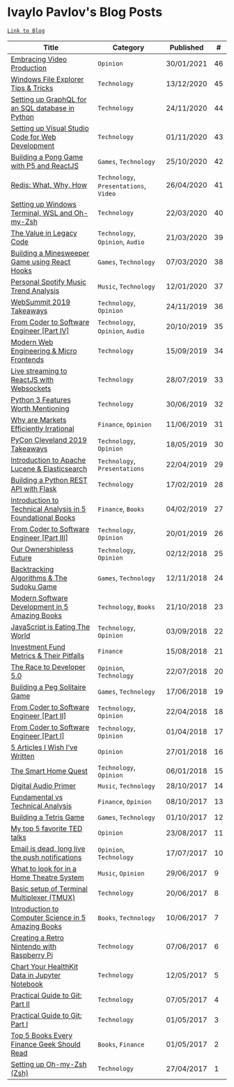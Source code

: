# Ivaylo Pavlov's Blog Posts

[`Link to Blog`](https://www.ivaylopavlov.com)

| Title                                                        | Category     | Published  | # |
| ------------------------------------------------------------ | ------------ | ---------- | - | 
| [Embracing Video Production](https://www.ivaylopavlov.com/embracing-video-production/) | `Opinion` | 30/01/2021 | 46 |
| [Windows File Explorer Tips & Tricks](https://www.ivaylopavlov.com/windows-file-explorer-tips-tricks/) | `Technology` | 13/12/2020 | 45 |
| [Setting up GraphQL for an SQL database in Python](https://www.ivaylopavlov.com/setting-up-graphql-for-an-sql-database-in-python/) | `Technology` | 24/11/2020 | 44 |
| [Setting up Visual Studio Code for Web Development](https://www.ivaylopavlov.com/setting-up-visual-studio-code-for-web-development/) | `Technology` | 01/11/2020 | 43 |
| [Building a Pong Game with P5 and ReactJS](https://www.ivaylopavlov.com/building-a-pong-game-with-p5-and-reactjs/) | `Games`, `Technology` | 25/10/2020 | 42 |
| [Redis: What, Why, How](https://www.ivaylopavlov.com/redis-what-why-how/) | `Technology`, `Presentations`, `Video` | 26/04/2020 | 41 |
| [Setting up Windows Terminal, WSL and Oh-my-Zsh](https://www.ivaylopavlov.com/setting-up-windows-terminal-wsl-and-oh-my-zsh/) | `Technology` | 22/03/2020 | 40 |
| [The Value in Legacy Code](https://www.ivaylopavlov.com/the-value-in-legacy-code/) | `Technology`, `Opinion`, `Audio` | 21/03/2020 | 39 |
| [Building a Minesweeper Game using React Hooks](https://www.ivaylopavlov.com/building-a-minesweeper-game-using-react-hooks) | `Games`, `Technology` | 07/03/2020 | 38 |
| [Personal Spotify Music Trend Analysis](https://www.ivaylopavlov.com/personal-spotify-music-trend-analysis/) | `Music`, `Technology` | 12/01/2020 | 37 |
| [WebSummit 2019 Takeaways](https://www.ivaylopavlov.com/websummit-2019-takeaways/) | `Technology`, `Opinion` | 24/11/2019 | 36 |
| [From Coder to Software Engineer [Part IV]](https://www.ivaylopavlov.com/from-coder-to-software-engineer-part-iv/) | `Technology`, `Opinion`, `Audio` | 20/10/2019 | 35 |
| [Modern Web Engineering & Micro Frontends](https://www.ivaylopavlov.com/modern-web-engineering-micro-frontends/) | `Technology` | 15/09/2019 | 34 |
| [Live streaming to ReactJS with Websockets](https://www.ivaylopavlov.com/live-streaming-reactjs-websockets/) | `Technology` | 28/07/2019 | 33 |
| [Python 3 Features Worth Mentioning](https://www.ivaylopavlov.com/python-3-features/) | `Technology` | 30/06/2019 | 32 |
| [Why are Markets Efficiently Irrational](https://www.ivaylopavlov.com/markets-efficiently-irrational/) | `Finance`, `Opinion` | 11/06/2019 | 31 |
| [PyCon Cleveland 2019 Takeaways](https://www.ivaylopavlov.com/pycon-cleveland-2019-takeaways/) | `Technology`, `Opinion` | 18/05/2019 | 30 |
| [Introduction to Apache Lucene & Elasticsearch](https://www.ivaylopavlov.com/lucene-elasticsearch-presentation/) | `Technology`, `Presentations` | 22/04/2019 | 29 |
| [Building a Python REST API with Flask](https://www.ivaylopavlov.com/python-rest-api-with-flask/) | `Technology` | 17/02/2019 | 28 |
| [Introduction to Technical Analysis in 5 Foundational Books](https://www.ivaylopavlov.com/introduction-to-technical-analysis/) | `Finance`, `Books` | 04/02/2019 | 27 |
| [From Coder to Software Engineer [Part III]](https://www.ivaylopavlov.com/from-coder-to-software-engineer-part-iii/) | `Technology`, `Opinion` | 20/01/2019 | 26 |
| [Our Ownershipless Future](https://www.ivaylopavlov.com/our-ownershipless-future/) | `Technology`, `Opinion` | 02/12/2018 | 25 |
| [Backtracking Algorithms & The Sudoku Game](https://www.ivaylopavlov.com/backtracking-algorithms-the-sudoku-game/) | `Games`, `Technology` | 12/11/2018 | 24 |
| [Modern Software Development in 5 Amazing Books](https://www.ivaylopavlov.com/modern-software-development-books/) | `Technology`, `Books` | 21/10/2018 | 23 |
| [JavaScript is Eating The World](https://www.ivaylopavlov.com/javascript-is-eating-the-world/) | `Technology`, `Opinion` | 03/09/2018 | 22 |
| [Investment Fund Metrics & Their Pitfalls](https://www.ivaylopavlov.com/investment-funds-metrics-their-pitfalls/) | `Finance` | 15/08/2018 | 21 |
| [The Race to Developer 5.0](https://www.ivaylopavlov.com/the-race-to-developer-5-0/) | `Opinion`, `Technology` | 22/07/2018 | 20 |
| [Building a Peg Solitaire Game](https://www.ivaylopavlov.com/building-a-peg-solitaire-game/) | `Games`, `Technology` | 17/06/2018 | 19 |
| [From Coder to Software Engineer [Part II]](https://www.ivaylopavlov.com/from-coder-to-software-engineer-part-ii/) | `Technology`, `Opinion` | 22/04/2018 | 18 |
| [From Coder to Software Engineer [Part I]](https://www.ivaylopavlov.com/from-coder-to-software-engineer-part-i/) | `Technology`, `Opinion` | 01/04/2018 | 17 |
| [5 Articles I Wish I’ve Written](https://www.ivaylopavlov.com/5-articles-wish-written/) | `Opinion` | 27/01/2018 | 16 |
| [The Smart Home Quest](https://www.ivaylopavlov.com/smart-home-quest/) | `Technology`, `Opinion` | 06/01/2018 | 15 |
| [Digital Audio Primer](https://www.ivaylopavlov.com/digital-audio-primer/) | `Music`, `Technology` | 28/10/2017 | 14 |
| [Fundamental vs Technical Analysis](https://www.ivaylopavlov.com/fundamental-vs-technical-analysis/) | `Finance`, `Opinion` | 08/10/2017 | 13 |
| [Building a Tetris Game](https://www.ivaylopavlov.com/building-tetris-game/) | `Games`, `Technology` | 01/10/2017 | 12 |
| [My top 5 favorite TED talks](https://www.ivaylopavlov.com/top-5-favorite-ted-talks/) | `Opinion` | 23/08/2017 | 11 |
| [Email is dead, long live the push notifications](https://www.ivaylopavlov.com/email-dead-long-live-push-notifications/) | `Opinion`, `Technology` | 17/07/2017 | 10 |
| [What to look for in a Home Theatre System](https://www.ivaylopavlov.com/look-home-theatre-system/) | `Music`, `Opinion` | 29/06/2017 | 9 |
| [Basic setup of Terminal Multiplexer (TMUX)](https://www.ivaylopavlov.com/basic-setup-terminal-multiplexer-tmux/) | `Technology` | 20/06/2017 | 8 |
| [Introduction to Computer Science in 5 Amazing Books](https://www.ivaylopavlov.com/introduction-computer-science-5-amazing-books/) | `Books`, `Technology` | 10/06/2017 | 7 |
| [Creating a Retro Nintendo with Raspberry Pi](https://www.ivaylopavlov.com/creating-retro-nintendo-raspberry-pi/) | `Technology` | 07/06/2017 | 6 |
| [Chart Your HealthKit Data in Jupyter Notebook](https://www.ivaylopavlov.com/chart-healthkit-data-jupyter-notebook/) | `Technology` | 12/05/2017 | 5 |
| [Practical Guide to Git: Part II](https://www.ivaylopavlov.com/test-post/) | `Technology` | 07/05/2017 | 4 |
| [Practical Guide to Git: Part I](https://www.ivaylopavlov.com/practical-guide-git-part/) | `Technology` | 01/05/2017 | 3 |
| [Top 5 Books Every Finance Geek Should Read](https://www.ivaylopavlov.com/top-5-books-every-finance-geek-read/) | `Books`, `Finance` | 01/05/2017 | 2 |
| [Setting up Oh-my-Zsh (Zsh)](https://www.ivaylopavlov.com/setting-oh-zsh-zsh/) | `Technology` | 27/04/2017 | 1 |
